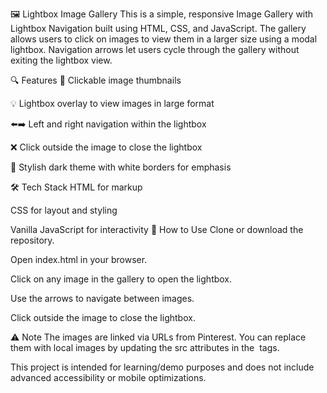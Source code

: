 🖼️ Lightbox Image Gallery
This is a simple, responsive Image Gallery with Lightbox Navigation built using HTML, CSS, and JavaScript. The gallery allows users to click on images to view them in a larger size using a modal lightbox. Navigation arrows let users cycle through the gallery without exiting the lightbox view.

🔍 Features
📸 Clickable image thumbnails

💡 Lightbox overlay to view images in large format

⬅️➡️ Left and right navigation within the lightbox

❌ Click outside the image to close the lightbox

🖤 Stylish dark theme with white borders for emphasis

🛠️ Tech Stack
HTML for markup

CSS for layout and styling

Vanilla JavaScript for interactivity
🚀 How to Use
Clone or download the repository.

Open index.html in your browser.

Click on any image in the gallery to open the lightbox.

Use the arrows to navigate between images.

Click outside the image to close the lightbox.

⚠️ Note
The images are linked via URLs from Pinterest. You can replace them with local images by updating the src attributes in the <img> tags.

This project is intended for learning/demo purposes and does not include advanced accessibility or mobile optimizations.

